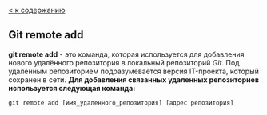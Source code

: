 [< к содержанию](/readme.md)

## Git remote add

**git remote add** - это команда, которая используется для добавления нового удалённого репозитория в локальный репозиторий *Git*. Под удаленным репозиторием подразумевается версия IT-проекта, который сохранен в сети. 
**Для добавления связанных удаленных репозиториев используется следующая команда:**

```
git remote add [имя_удаленного_репозитория] [адрес репозитория]
```

